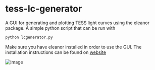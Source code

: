 # tess-lc-generator
A GUI for generating and plotting TESS light curves using the eleanor package. A simple python script that can be run with 

``` bash
python lcgenerator.py

```
Make sure you have eleanor installed in order to use the GUI. The installation instructions can be found on [website](https://adina.feinste.in/eleanor/)

![image](https://github.com/user-attachments/assets/7fda9a5b-d253-4187-9445-7009d23d5baa)
